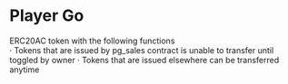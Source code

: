 # Player Go

ERC20AC token with the following functions<br>
· Tokens that are issued by pg_sales contract is unable to transfer until toggled by owner
· Tokens that are issued elsewhere can be transferred anytime
